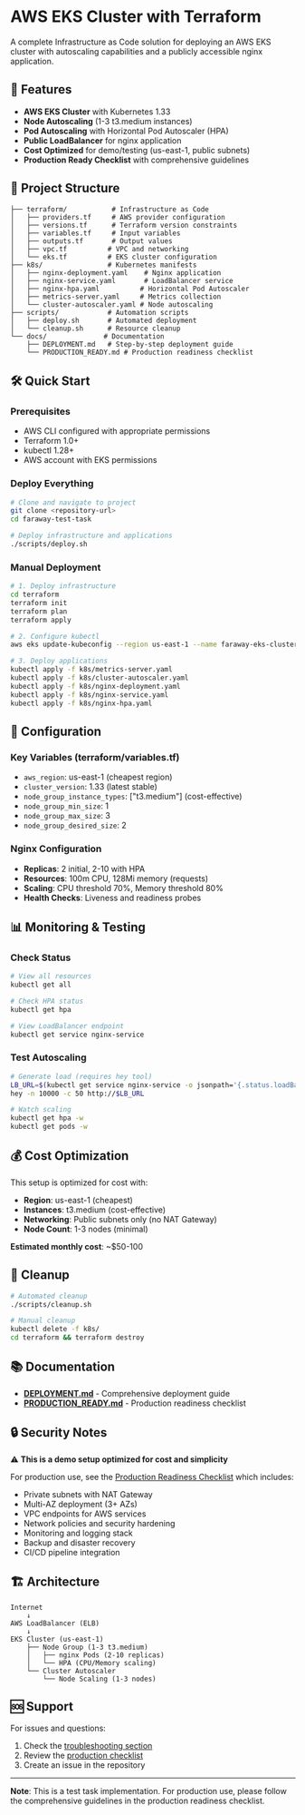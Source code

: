 # AWS EKS Cluster with Terraform

A complete Infrastructure as Code solution for deploying an AWS EKS cluster with autoscaling capabilities and a publicly accessible nginx application.

## 🚀 Features

- **AWS EKS Cluster** with Kubernetes 1.33
- **Node Autoscaling** (1-3 t3.medium instances)
- **Pod Autoscaling** with Horizontal Pod Autoscaler (HPA)
- **Public LoadBalancer** for nginx application
- **Cost Optimized** for demo/testing (us-east-1, public subnets)
- **Production Ready Checklist** with comprehensive guidelines

## 📁 Project Structure

```
├── terraform/           # Infrastructure as Code
│   ├── providers.tf     # AWS provider configuration
│   ├── versions.tf      # Terraform version constraints
│   ├── variables.tf     # Input variables
│   ├── outputs.tf       # Output values
│   ├── vpc.tf          # VPC and networking
│   └── eks.tf          # EKS cluster configuration
├── k8s/                # Kubernetes manifests
│   ├── nginx-deployment.yaml    # Nginx application
│   ├── nginx-service.yaml       # LoadBalancer service
│   ├── nginx-hpa.yaml          # Horizontal Pod Autoscaler
│   ├── metrics-server.yaml     # Metrics collection
│   └── cluster-autoscaler.yaml # Node autoscaling
├── scripts/            # Automation scripts
│   ├── deploy.sh       # Automated deployment
│   └── cleanup.sh      # Resource cleanup
└── docs/              # Documentation
    ├── DEPLOYMENT.md   # Step-by-step deployment guide
    └── PRODUCTION_READY.md # Production readiness checklist
```

## 🛠 Quick Start

### Prerequisites

- AWS CLI configured with appropriate permissions
- Terraform 1.0+
- kubectl 1.28+
- AWS account with EKS permissions

### Deploy Everything

```bash
# Clone and navigate to project
git clone <repository-url>
cd faraway-test-task

# Deploy infrastructure and applications
./scripts/deploy.sh
```

### Manual Deployment

```bash
# 1. Deploy infrastructure
cd terraform
terraform init
terraform plan
terraform apply

# 2. Configure kubectl
aws eks update-kubeconfig --region us-east-1 --name faraway-eks-cluster

# 3. Deploy applications
kubectl apply -f k8s/metrics-server.yaml
kubectl apply -f k8s/cluster-autoscaler.yaml
kubectl apply -f k8s/nginx-deployment.yaml
kubectl apply -f k8s/nginx-service.yaml
kubectl apply -f k8s/nginx-hpa.yaml
```

## 🔧 Configuration

### Key Variables (terraform/variables.tf)

- `aws_region`: us-east-1 (cheapest region)
- `cluster_version`: 1.33 (latest stable)
- `node_group_instance_types`: ["t3.medium"] (cost-effective)
- `node_group_min_size`: 1
- `node_group_max_size`: 3
- `node_group_desired_size`: 2

### Nginx Configuration

- **Replicas**: 2 initial, 2-10 with HPA
- **Resources**: 100m CPU, 128Mi memory (requests)
- **Scaling**: CPU threshold 70%, Memory threshold 80%
- **Health Checks**: Liveness and readiness probes

## 📊 Monitoring & Testing

### Check Status

```bash
# View all resources
kubectl get all

# Check HPA status
kubectl get hpa

# View LoadBalancer endpoint
kubectl get service nginx-service
```

### Test Autoscaling

```bash
# Generate load (requires hey tool)
LB_URL=$(kubectl get service nginx-service -o jsonpath='{.status.loadBalancer.ingress[0].hostname}')
hey -n 10000 -c 50 http://$LB_URL

# Watch scaling
kubectl get hpa -w
kubectl get pods -w
```

## 💰 Cost Optimization

This setup is optimized for cost with:
- **Region**: us-east-1 (cheapest)
- **Instances**: t3.medium (cost-effective)
- **Networking**: Public subnets only (no NAT Gateway)
- **Node Count**: 1-3 nodes (minimal)

**Estimated monthly cost**: ~$50-100

## 🧹 Cleanup

```bash
# Automated cleanup
./scripts/cleanup.sh

# Manual cleanup
kubectl delete -f k8s/
cd terraform && terraform destroy
```

## 📚 Documentation

- **[DEPLOYMENT.md](docs/DEPLOYMENT.md)** - Comprehensive deployment guide
- **[PRODUCTION_READY.md](docs/PRODUCTION_READY.md)** - Production readiness checklist

## 🔒 Security Notes

⚠️ **This is a demo setup optimized for cost and simplicity**

For production use, see the [Production Readiness Checklist](docs/PRODUCTION_READY.md) which includes:
- Private subnets with NAT Gateway
- Multi-AZ deployment (3+ AZs)
- VPC endpoints for AWS services
- Network policies and security hardening
- Monitoring and logging stack
- Backup and disaster recovery
- CI/CD pipeline integration

## 🏗 Architecture

```
Internet
    ↓
AWS LoadBalancer (ELB)
    ↓
EKS Cluster (us-east-1)
    ├── Node Group (1-3 t3.medium)
    │   ├── nginx Pods (2-10 replicas)
    │   └── HPA (CPU/Memory scaling)
    └── Cluster Autoscaler
        └── Node Scaling (1-3 nodes)
```

## 🆘 Support

For issues and questions:
1. Check the [troubleshooting section](docs/DEPLOYMENT.md#troubleshooting)
2. Review the [production checklist](docs/PRODUCTION_READY.md)
3. Create an issue in the repository

---

**Note**: This is a test task implementation. For production use, please follow the comprehensive guidelines in the production readiness checklist.